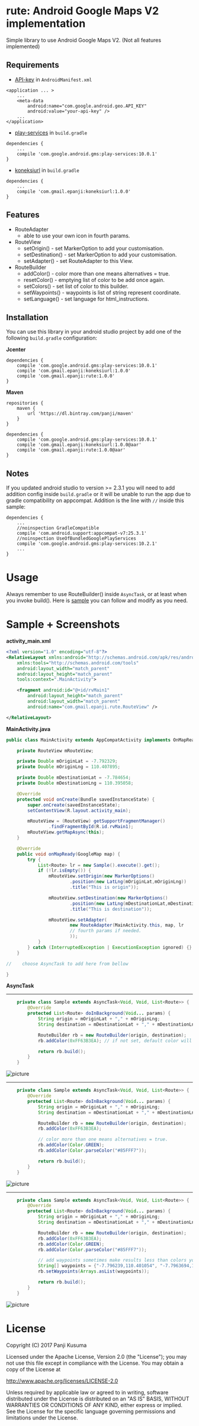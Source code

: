 rute: Android Google Maps V2 implementation
===========================================

Simple library to use Android Google Maps V2. (Not all features implemented)

Requirements
------------

* [API-key](https://developers.google.com/maps/documentation/directions/get-api-key#key) in `AndroidManifest.xml`

```
<application ... >
    ...
    <meta-data
        android:name="com.google.android.geo.API_KEY"
        android:value="your-api-key" />
    ...
</application>
```

* [play-services](https://developers.google.com/android/guides/setup) in `build.gradle`

```
dependencies {
    ...
    compile 'com.google.android.gms:play-services:10.0.1'
}
```

* [koneksiurl](https://github.com/epanji/koneksiurl) in `build.gradle`

```
dependencies {
    ...
    compile 'com.gmail.epanji:koneksiurl:1.0.0'
}
```

Features
--------

* RouteAdapter
    * able to use your own icon in fourth params.
* RouteView
    * setOrigin() - set MarkerOption to add your customisation.
    * setDestination() - set MarkerOption to add your customisation.
    * setAdapter() - set RouteAdapter to this View.
* RouteBuilder
    * addColor() - color more than one means alternatives = true.
    * resetColor() - emptying list of color to be add once again.
    * setColors() - set list of color to this builder.
    * setWaypoints() - waypoints is list of string represent coordinate.
    * setLanguage() - set language for html_instructions.

Installation
------------

You can use this library in your android studio project by add one of
the following `build.gradle` configuration:

**Jcenter**

```
dependencies {
    compile 'com.google.android.gms:play-services:10.0.1'
    compile 'com.gmail.epanji:koneksiurl:1.0.0'
    compile 'com.gmail.epanji:rute:1.0.0'
}
```

**Maven**

```
repositories {
    maven {
        url 'https://dl.bintray.com/panji/maven'
    }
}

dependencies {
    compile 'com.google.android.gms:play-services:10.0.1'
    compile 'com.gmail.epanji:koneksiurl:1.0.0@aar'
    compile 'com.gmail.epanji:rute:1.0.0@aar'
}
```

Notes
-----

If you updated android studio to version >= 2.3.1 you will need to add
addition config inside `build.gradle` or it will be unable to run the
app due to gradle compatibility on appcompat. Addition is the line
with `//` inside this sample:

```
dependencies {
    ...
    //noinspection GradleCompatible
    compile 'com.android.support:appcompat-v7:25.3.1'
    //noinspection UseOfBundledGooglePlayServices
    compile 'com.google.android.gms:play-services:10.2.1'
    ...
}
```

Usage
=====

Always remember to use RouteBuilder() inside `AsyncTask`, or
at least when you invoke build().
Here is [sample](./samples) you can follow and modify as you need.

Sample + Screenshots
====================

**activity_main.xml**

```xml
<?xml version="1.0" encoding="utf-8"?>
<RelativeLayout xmlns:android="http://schemas.android.com/apk/res/android"
    xmlns:tools="http://schemas.android.com/tools"
    android:layout_width="match_parent"
    android:layout_height="match_parent"
    tools:context=".MainActivity">

    <fragment android:id="@+id/rvMain1"
        android:layout_height="match_parent"
        android:layout_width="match_parent"
        android:name="com.gmail.epanji.rute.RouteView" />

</RelativeLayout>
```

**MainActivity.java**

```java
public class MainActivity extends AppCompatActivity implements OnMapReadyCallback {

    private RouteView mRouteView;

    private Double mOriginLat = -7.792329;
    private Double mOriginLng = 110.407895;

    private Double mDestinationLat = -7.784654;
    private Double mDestinationLng = 110.395058;

    @Override
    protected void onCreate(Bundle savedInstanceState) {
        super.onCreate(savedInstanceState);
        setContentView(R.layout.activity_main);

        mRouteView = (RouteView) getSupportFragmentManager()
                .findFragmentById(R.id.rvMain1);
        mRouteView.getMapAsync(this);
    }

    @Override
    public void onMapReady(GoogleMap map) {
        try {
            List<Route> lr = new Sample().execute().get();
            if (!lr.isEmpty()) {
                mRouteView.setOrigin(new MarkerOptions()
                        .position(new LatLng(mOriginLat,mOriginLng))
                        .title("This is origin"));

                mRouteView.setDestination(new MarkerOptions()
                        .position(new LatLng(mDestinationLat,mDestinationLng))
                        .title("This is destination"));

                mRouteView.setAdapter(
                        new RouteAdapter(MainActivity.this, map, lr
                        // fourth params if needed.
                        ));
            }
        } catch (InterruptedException | ExecutionException ignored) {}
    }

//    choose AsyncTask to add here from bellow

}
```

**AsyncTask**

---

```java
    private class Sample extends AsyncTask<Void, Void, List<Route>> {
        @Override
        protected List<Route> doInBackground(Void... params) {
            String origin = mOriginLat + "," + mOriginLng;
            String destination = mDestinationLat + "," + mDestinationLng;

            RouteBuilder rb = new RouteBuilder(origin, destination);
            rb.addColor(0xFF63B3EA); // if not set, default color will be used.

            return rb.build();
        }
    }
```

![picture](./samples/screenshots/sample_1.jpg)

---

```java
    private class Sample extends AsyncTask<Void, Void, List<Route>> {
        @Override
        protected List<Route> doInBackground(Void... params) {
            String origin = mOriginLat + "," + mOriginLng;
            String destination = mDestinationLat + "," + mDestinationLng;

            RouteBuilder rb = new RouteBuilder(origin, destination);
            rb.addColor(0xFF63B3EA);

            // color more than one means alternatives = true.
            rb.addColor(Color.GREEN);
            rb.addColor(Color.parseColor("#85FFF7"));

            return rb.build();
        }
    }
```

![picture](./samples/screenshots/sample_2.jpg)

---

```java
    private class Sample extends AsyncTask<Void, Void, List<Route>> {
        @Override
        protected List<Route> doInBackground(Void... params) {
            String origin = mOriginLat + "," + mOriginLng;
            String destination = mDestinationLat + "," + mDestinationLng;

            RouteBuilder rb = new RouteBuilder(origin, destination);
            rb.addColor(0xFF63B3EA);
            rb.addColor(Color.GREEN);
            rb.addColor(Color.parseColor("#85FFF7"));

            // add waypoints sometimes make results less than colors you add.
            String[] waypoints = {"-7.796239,110.401054", "-7.7963694,110.39262"};
            rb.setWaypoints(Arrays.asList(waypoints));

            return rb.build();
        }
    }
```

![picture](./samples/screenshots/sample_3.jpg)

License
=======

Copyright (C) 2017  Panji Kusuma

Licensed under the Apache License, Version 2.0 (the "License");
you may not use this file except in compliance with the License.
You may obtain a copy of the License at

   http://www.apache.org/licenses/LICENSE-2.0

Unless required by applicable law or agreed to in writing, software
distributed under the License is distributed on an "AS IS" BASIS,
WITHOUT WARRANTIES OR CONDITIONS OF ANY KIND, either express or implied.
See the License for the specific language governing permissions and
limitations under the License.
